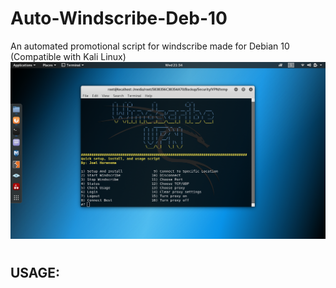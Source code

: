 # Auto-Windscribe-Deb-10
An automated promotional script for windscribe made for Debian 10 (Compatible with Kali Linux)
![](https://github.com/J-Horensma/Auto-Windscribe-Deb-10/blob/master/Images/Windscape_Main.png)
#
## USAGE:
#
